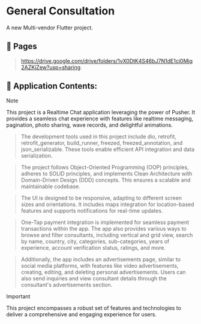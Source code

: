 # General Consultation

A new Multi-vendor Flutter project.
## 📢  Pages
>https://drive.google.com/drive/folders/1vX0DtK4S46bJ7N1dE1cj0Mjq2AZKjZew?usp=sharing.

## 📢 Application Contents:
 

> [!NOTE]
>This project is a Realtime Chat application leveraging the power of Pusher. It provides a seamless chat experience with features like realtime messaging, pagination, photo sharing, wave records, and delightful animations.

>The development tools used in this project include dio, retrofit, retrofit_generator, build_runner, freezed, freezed_annotation, and json_serializable. These tools enable efficient API integration and data serialization.

>The project follows Object-Oriented Programming (OOP) principles, adheres to SOLID principles, and implements Clean Architecture with Domain-Driven Design (DDD) concepts. This ensures a scalable and maintainable codebase.

>The UI is designed to be responsive, adapting to different screen sizes and orientations. It includes maps integration for location-based features and supports notifications for real-time updates.

>One-Tap payment integration is implemented for seamless payment transactions within the app. The app also provides various ways to browse and filter consultants, including vertical and grid view, search by name, country, city, categories, sub-categories, years of experience, account verification status, ratings, and more.

>Additionally, the app includes an advertisements page, similar to social media platforms, with features like video advertisements, creating, editing, and deleting personal advertisements. Users can also send inquiries and view consultant details through the consultant's advertisements section.

> [!IMPORTANT]
>This project encompasses a robust set of features and technologies to deliver a comprehensive and engaging experience for users.



